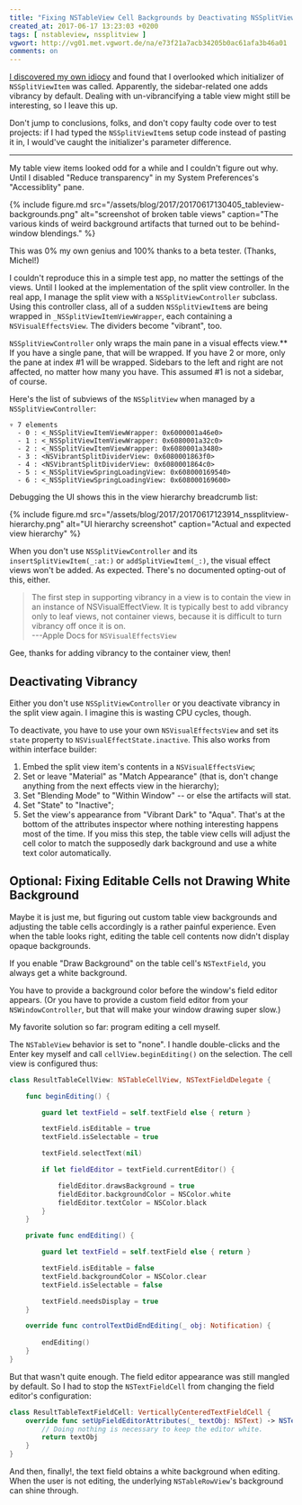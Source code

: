 ```yaml
---
title: "Fixing NSTableView Cell Backgrounds by Deactivating NSSplitViewItem's Visual Effects"
created_at: 2017-06-17 13:23:03 +0200
tags: [ nstableview, nssplitview ]
vgwort: http://vg01.met.vgwort.de/na/e73f21a7acb34205b0ac61afa3b46a01
comments: on
---
```


[I discovered my own idiocy](/posts/2017/06/18/nssplitviewitem-kinds/) and found that I overlooked which initializer of `NSSplitViewItem` was called. Apparently, the sidebar-related one adds vibrancy by default. Dealing with un-vibrancifying a table view might still be interesting, so I leave this up.

Don't jump to conclusions, folks, and don't copy faulty code over to test projects: if I had typed the `NSSplitViewItem`s setup code instead of pasting it in, I would've caught the initializer's parameter difference.

---------

My table view items looked odd for a while and I couldn't figure out why. Until I disabled "Reduce transparency" in my System Preferences's "Accessiblity" pane. 

{% include figure.md src="/assets/blog/2017/20170617130405_tableview-backgrounds.png" alt="screenshot of broken table views" caption="The various kinds of weird background artifacts that turned out to be behind-window blendings." %}

This was 0% my own genius and 100% thanks to a beta tester. (Thanks, Michel!) 

I couldn't reproduce this in a simple test app, no matter the settings of the views. Until I looked at the implementation of the split view controller. In the real app, I manage the split view with a `NSSplitViewController` subclass. Using this controller class, all of a sudden `NSSplitViewItem`s are being wrapped in `_NSSplitViewItemViewWrapper`, each containing a `NSVisualEffectsView`. The dividers become "vibrant", too.

`NSSplitViewController` only wraps the main pane in a visual effects view.**  If you have a single pane, that will be wrapped. If you have 2 or more, only  the pane at index #1 will be wrapped. Sidebars to the left and right are not affected, no matter how many you have. This assumed #1 is not a sidebar, of course.

Here's the list of subviews of the `NSSplitView` when managed by a `NSSplitViewController`:

```
▿ 7 elements
  - 0 : <_NSSplitViewItemViewWrapper: 0x6000001a46e0>
  - 1 : <_NSSplitViewItemViewWrapper: 0x6080001a32c0>
  - 2 : <_NSSplitViewItemViewWrapper: 0x6080001a3480>
  - 3 : <NSVibrantSplitDividerView: 0x6080001863f0>
  - 4 : <NSVibrantSplitDividerView: 0x6080001864c0>
  - 5 : <_NSSplitViewSpringLoadingView: 0x608000169540>
  - 6 : <_NSSplitViewSpringLoadingView: 0x608000169600>
```

Debugging the UI shows this in the view hierarchy breadcrumb list:

{% include figure.md src="/assets/blog/2017/20170617123914_nssplitview-hierarchy.png" alt="UI hierarchy screenshot" caption="Actual and expected view hierarchy" %}

When you don't use `NSSplitViewController` and its `insertSplitViewItem(_:at:)` or `addSplitViewItem(_:)`, the visual effect views won't be added. As expected. There's no documented opting-out of this, either.

> The first step in supporting vibrancy in a view is to contain the view in an instance of NSVisualEffectView. It is typically best to add vibrancy only to leaf views, not container views, because it is difficult to turn vibrancy off once it is on.  
> ---Apple Docs for `NSVisualEffectsView`

Gee, thanks for adding vibrancy to the container view, then!

## Deactivating Vibrancy

Either you don't use `NSSplitViewController` or you deactivate vibrancy in the split view again. I imagine this is wasting CPU cycles, though. 

To deactivate, you have to use your own `NSVisualEffectsView` and set its `state` property to `NSVisualEffectState.inactive`. This also works from within interface builder:

1. Embed the split view item's contents in a `NSVisualEffectsView`;
2. Set or leave "Material" as "Match Appearance" (that is, don't change anything from the next effects view in the hierarchy);
3. Set "Blending Mode" to "Within Window" -- or else the artifacts will stat.
4. Set "State" to "Inactive";
5. Set the view's appearance from "Vibrant Dark" to "Aqua". That's at the bottom of the attributes inspector where nothing interesting happens most of the time. If you miss this step, the table view cells will adjust the cell color to match the supposedly dark background and use a white text color automatically.

## Optional: Fixing Editable Cells not Drawing White Background

Maybe it is just me, but figuring out custom table view backgrounds and adjusting the table cells accordingly is a rather painful experience. Even when the table looks right, editing the table cell contents now didn't display opaque backgrounds.

If you enable "Draw Background" on the table cell's `NSTextField`, you always get a white background.

You have to provide a background color before the window's field editor appears. (Or you have to provide a custom field editor from your `NSWindowController`, but that will make your window drawing super slow.)

My favorite solution so far: program editing a cell myself.

The `NSTableView` behavior is set to "none". I handle double-clicks and the Enter key myself and call `cellView.beginEditing()` on the selection. The cell view is configured thus:

```swift
class ResultTableCellView: NSTableCellView, NSTextFieldDelegate {

    func beginEditing() {

        guard let textField = self.textField else { return }

        textField.isEditable = true
        textField.isSelectable = true

        textField.selectText(nil)

        if let fieldEditor = textField.currentEditor() {

            fieldEditor.drawsBackground = true
            fieldEditor.backgroundColor = NSColor.white
            fieldEditor.textColor = NSColor.black
        }
    }

    private func endEditing() {

        guard let textField = self.textField else { return }

        textField.isEditable = false
        textField.backgroundColor = NSColor.clear
        textField.isSelectable = false

        textField.needsDisplay = true
    }

    override func controlTextDidEndEditing(_ obj: Notification) {
        
        endEditing()
    }
}
```

But that wasn't quite enough. The field editor appearance was still mangled by default. So I had to stop the `NSTextFieldCell` from changing the field editor's configuration:

```swift
class ResultTableTextFieldCell: VerticallyCenteredTextFieldCell {
    override func setUpFieldEditorAttributes(_ textObj: NSText) -> NSText {
        // Doing nothing is necessary to keep the editor white.
        return textObj
    }
}
```

And then, finally!, the text field obtains a white background when editing. When the user is not editing, the underlying `NSTableRowView`'s background can shine through.
